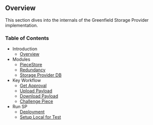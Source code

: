 ## Overview
This section dives into the internals of the Greenfield Storage Provider implementation.

### Table of Contents

- Introduction
  - [Overview](introduction/01-overview.md)
- Modules
  - [PieceStore](modules/01-piece_store.md)
  - [Redundancy](modules/02-redundancy.md)
  - [Storage Provider DB](modules/03-sp_db.md)
- Key Workflow
  - [Get Approval](workflow/01-get_approval.md)
  - [Upload Payload](workflow/02-put_payload_data.md)
  - [Download Payload](workflow/03-get_payload_data.md)
  - [Challenge Piece](workflow/04-challenge_piece_data.md)
- Run SP
  - [Deployment](run-book/01-deployment.md)
  - [Setup Local for Test](run-book/02-localup.md) 
